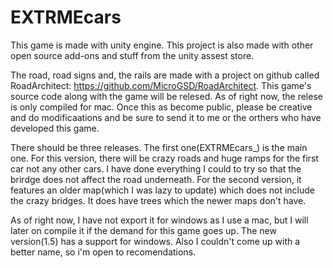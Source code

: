 # EXTRMEcars
This game is made with unity engine. This project is also made with other open source add-ons and stuff from the unity assest store.

The road, road signs and, the rails are made with a project on github called RoadArchitect: https://github.com/MicroGSD/RoadArchitect. This game's source code along with the game will be relesed. As of right now, the relese is only compiled for mac. Once this as become public, please be creative and do modificaations and be sure to send it to me or the orthers who have developed this game. 

There should be three releases. The first one(EXTRMEcars_) is the main one. For this version, there will be crazy roads and huge ramps for the first car not any other cars. I have done everything I could to try so that the brirdge does not affect the road underneath. For the second version, it features an older map(which I was lazy to update) which does not include the crazy bridges. It does have trees which the newer maps don't have. 

As of right now, I have not export it for windows as I use a mac, but I will later on compile it if the demand for this game goes up. The new version(1.5) has a support for windows. Also I couldn't come up with a better name, so i'm open to recomendations.







